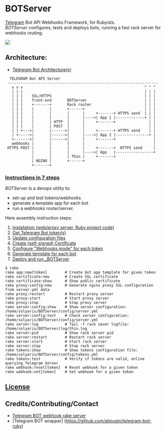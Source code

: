 # BOTServer 
[Telegram](http://Telegram.org) Bot API Webhooks Framework, for Rubyists.<br>
_BOTServer_ configures, tests and deploys bots, running a fast rack server for webhooks routing.

![](https://github.com/solyaris/BOTServer/blob/master/wiki/BOTServer.png)

## Architecture:

* [Telegram Bot Architecture(s)](https://github.com/solyaris/BOTServer/blob/master/wiki/architectures.md)
```
  TELEGRAM Bot API Server                         
 --------------------------------------------------------------------
   v v v                                                       ^ ^ ^
   | | |                                                       | | |
   | | |    SSL/HTTPS                                          | | | 
   | | |    front-end       BOTServer                          | | |
   | | |    +-------+       Rack router                        | | |
   | | |    |       |       +------+                           | | |
   | | |    |       |       |      |     +-------+ HTTPS send  | | |
   | | |    |       |       |      |---->| App 1 |-------------+ | |
   | | |    |       | HTTP  |      |     +-------+               | |
   | | |    |       | POST  |      |                             | |
   | | +--->|       |------>|      |     +-------+ HTTPS send    | |
   | +----->|       |------>|      |---->| App 2 |---------------+ |
   +------->|       |------>|      |     +-------+                 |
   webhooks |       |       |      |                               |
 HTTPS POST |       |       |      |     +-------+  HTTPS send     |
            |       |       |      |---->| App   |-----------------+
            |       |       | Thin |     +-------+
            | NGINX |       +------+
            +-------+       
```

### [Instructions in 7 steps](https://github.com/solyaris/BOTServer/blob/master/wiki/usage.md)

_BOTServer_ is a devops utility to: 

* set-up and test tokens/webhooks
* generate a template app for each bot
* run a webhooks router/server. 

Here assembly instruction steps: 

1. [Installation (web/proxy server, Ruby project code)](https://github.com/solyaris/BOTServer/blob/master/wiki/usage.md#step-1-installation)
2. [Get Telegram Bot token(s)](https://github.com/solyaris/BOTServer/blob/master/wiki/usage.md#step-2-get-your-telegram-bot-tokens)
3. [Update configuration files](https://github.com/solyaris/BOTServer/blob/master/wiki/usage.md#step-3-set-up-configuration-files)
4. [Create (self-signed) Certificate](https://github.com/solyaris/BOTServer/blob/master/wiki/usage.md#step-4-create-self-signed-certificate)
5. [Configure "Webhooks mode" for each token](https://github.com/solyaris/BOTServer/blob/master/wiki/usage.md#step-5-set-webhooks)
6. [Generate template for each bot](https://github.com/solyaris/BOTServer/blob/master/wiki/usage.md#step-6-generate-template-for-each-of-your-application-bots)
7. [Deploy and run _BOTServer](https://github.com/solyaris/BOTServer/blob/master/wiki/usage.md#step-7-deploy-and-run)
 

```
$ rake
rake app:new[token]        # Create bot app template for given token
rake certificate:new       # Create SSL certificate
rake certificate:show      # Show public certificate
rake proxy:config:new      # Generate nginx proxy SSL configuration from server.yml data
rake proxy:restart         # Restart proxy server
rake proxy:start           # Start proxy server
rake proxy:stop            # Stop proxy server
rake server:config:show    # Show server configuration: /home/solyaris/BOTServer/config/server.yml
rake server:config:test    # Check server configuration: /home/solyaris/BOTServer/config/server.yml
rake server:log            # Tail -f rack sever logfile: /home/solyaris/BOTServer/log/thin.log
rake server:pid            # Show rack server pid
rake server:restart        # Restart rack server
rake server:start          # Start rack server
rake server:stop           # Stop rack server
rake tokens:show           # Show tokens configuration file: /home/solyaris/BOTServer/config/tokens.yml
rake tokens:test           # Verify if tokens are valid, online querying Telegram Server
rake webhook:reset[token]  # Reset webhook for a given token
rake webhook:set[token]    # Set webhook for a given token
```

## [License](http://www.opensource.org/licenses/mit-license)

## Credits/Contributing/Contact
* [Telegram BOT webhook rake server](https://github.com/solyaris/BOTServer)
* [Telegram BOT wrapper] (https://github.com/atipugin/telegram-bot-ruby)
